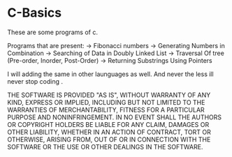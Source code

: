 # C-Basics
These are some programs of c. 

Programs that are present:
-> Fibonacci numbers
-> Generating Numbers in Combination
-> Searching of Data in Doubly Linked List
-> Traversal Of tree (Pre-order, Inorder, Post-Order)
-> Returning Substrings Using Pointers


I will adding the same in other launguages as well.
And never the less ill never stop coding .

THE SOFTWARE IS PROVIDED "AS IS", WITHOUT WARRANTY OF ANY KIND, EXPRESS OR IMPLIED, INCLUDING BUT NOT LIMITED TO THE WARRANTIES OF MERCHANTABILITY, FITNESS FOR A PARTICULAR PURPOSE AND NONINFRINGEMENT. IN NO EVENT SHALL THE AUTHORS OR COPYRIGHT HOLDERS BE LIABLE FOR ANY CLAIM, DAMAGES OR OTHER LIABILITY, WHETHER IN AN ACTION OF CONTRACT, TORT OR OTHERWISE, ARISING FROM, OUT OF OR IN CONNECTION WITH THE SOFTWARE OR THE USE OR OTHER DEALINGS IN THE SOFTWARE.
